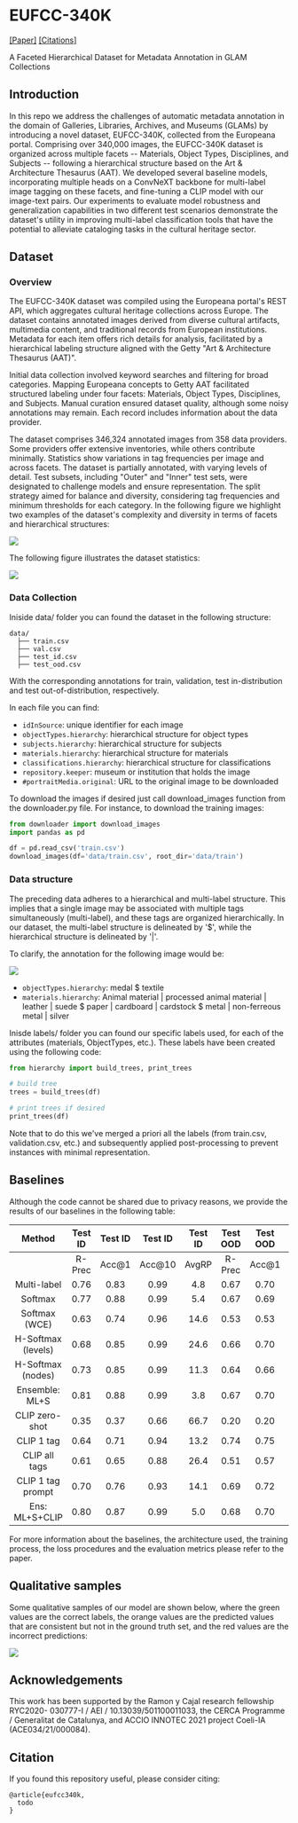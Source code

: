 # EUFCC-340K

[[Paper]](https://todo) [[Citations]](#citing)

A Faceted Hierarchical Dataset for Metadata Annotation in GLAM Collections

## Introduction
In this repo we address the challenges of automatic metadata annotation in the domain of Galleries, Libraries, Archives, and Museums (GLAMs) by introducing a novel dataset, EUFCC-340K, collected from the Europeana portal. Comprising over 340,000 images, the EUFCC-340K dataset is organized across multiple facets -- Materials, Object Types, Disciplines, and Subjects -- following a hierarchical structure based on the Art & Architecture Thesaurus (AAT). We developed several baseline models, incorporating multiple heads on a ConvNeXT backbone for multi-label image tagging on these facets, and fine-tuning a CLIP model with our image-text pairs. Our experiments to evaluate model robustness and generalization capabilities in two different test scenarios demonstrate the dataset's utility in improving multi-label classification tools that have the potential to alleviate cataloging tasks in the cultural heritage sector.

## Dataset
### Overview
The EUFCC-340K dataset was compiled using the Europeana portal's REST API, which aggregates cultural heritage collections across Europe. The dataset contains annotated images derived from diverse cultural artifacts, multimedia content, and traditional records from European institutions. Metadata for each item offers rich details for analysis, facilitated by a hierarchical labeling structure aligned with the Getty "Art & Architecture Thesaurus (AAT)".

Initial data collection involved keyword searches and filtering for broad categories. Mapping Europeana concepts to Getty AAT facilitated structured labeling under four facets: Materials, Object Types, Disciplines, and Subjects. Manual curation ensured dataset quality, although some noisy annotations may remain. Each record includes information about the data provider.

The dataset comprises 346,324 annotated images from 358 data providers. Some providers offer extensive inventories, while others contribute minimally. Statistics show variations in tag frequencies per image and across facets. The dataset is partially annotated, with varying levels of detail. Test subsets, including "Outer" and "Inner" test sets, were designated to challenge models and ensure representation. The split strategy aimed for balance and diversity, considering tag frequencies and minimum thresholds for each category. In the following figure we highlight two examples of the dataset's complexity and diversity in terms of facets and hierarchical structures:

![](fig/samples.png)

The following figure illustrates the dataset statistics:

![](fig/statistics.png)



### Data Collection
Iniside data/ folder you can found the dataset in the following structure:
```
data/
  ├── train.csv
  ├── val.csv
  ├── test_id.csv
  ├── test_ood.csv
```
With the corresponding annotations for train, validation, test in-distribution and test out-of-distribution, respectively.

In each file you can find:
- `idInSource`: unique identifier for each image
- `objectTypes.hierarchy`: hierarchical structure for object types
- `subjects.hierarchy`: hierarchical structure for subjects
- `materials.hierarchy`: hierarchical structure for materials
- `classifications.hierarchy`: hierarchical structure for classifications
- `repository.keeper`: museum or institution that holds the image
- `#portraitMedia.original`: URL to the original image to be downloaded

To download the images if desired just call download_images function from the downloader.py file. For instance, to download the training images:
```python
from downloader import download_images
import pandas as pd

df = pd.read_csv('train.csv')
download_images(df='data/train.csv', root_dir='data/train')
```

### Data structure

The preceding data adheres to a hierarchical and multi-label structure. This implies that a single image may be associated with multiple tags simultaneously (multi-label), and these tags are organized hierarchically. In our dataset, the multi-label structure is delineated by '$', while the hierarchical structure is delineated by '|'.

To clarify, the annotation for the following image would be:

![](fig/annotation_ex.png)

- `objectTypes.hierarchy`: medal $ textile
- `materials.hierarchy`: Animal material | processed animal material | leather | suede $ paper | cardboard | cardstock $ metal | non-ferreous metal | silver

Inisde labels/ folder you can found our specific labels used, for each of the attributes (materials, ObjectTypes, etc.). These labels have been created using the following code:
```python
from hierarchy import build_trees, print_trees

# build tree
trees = build_trees(df)

# print trees if desired
print_trees(df)
```

Note that to do this we've merged a priori all the labels (from train.csv, validation.csv, etc.) and subsequently applied post-processing to prevent instances with minimal representation.


## Baselines
Although the code cannot be shared due to privacy reasons, we provide the results of our baselines in the following table:

|       Method       | Test ID |  Test ID  | Test ID |   Test ID    | Test OOD |  Test OOD    | Test OOD | Test OOD |
|:------------------:|:-------:|:---------:|:-------:|:------------:|:--------:|:------------:|:--------:|:--------:|
|                    |  R-Prec |   Acc@1   | Acc@10  |    AvgRP     |  R-Prec  |    Acc@1     |  Acc@10  |  AvgRP   |
| Multi-label        |   0.76  |   0.83    |  0.99   |     4.8      |   0.67   |     0.70     |   0.89   |   27.7   |
| Softmax            |   0.77  |   0.88    |  0.99   |     5.4      |   0.67   |     0.69     |   0.87   |   25.8   |
| Softmax (WCE)      |   0.63  |   0.74    |  0.96   |     14.6     |   0.53   |     0.53     |   0.80   |   40.7   |
| H-Softmax (levels) |   0.68  |   0.85    |  0.99   |     24.6     |   0.66   |     0.70     |   0.88   |   14.9   |
| H-Softmax (nodes)  |   0.73  |   0.85    |  0.99   |     11.3     |   0.64   |     0.66     |   0.86   |   17.6   |
| Ensemble: ML+S     |   0.81  |   0.88    |  0.99   |     3.8      |   0.67   |     0.70     |   0.89   |   27.2   |
| CLIP zero-shot     |   0.35  |   0.37    |  0.66   |     66.7     |   0.20   |     0.20     |   0.46   |  143.4   |
| CLIP 1 tag         |   0.64  |   0.71    |  0.94   |     13.2     |   0.74   |     0.75     |   0.90   |   9.6    |
| CLIP all tags      |   0.61  |   0.65    |  0.88   |     26.4     |   0.51   |     0.57     |   0.87   |   48.2   |
| CLIP 1 tag prompt  |   0.70  |   0.76    |  0.93   |     14.1     |   0.69   |     0.72     |   0.91   |   10.1   |
| Ens: ML+S+CLIP     |   0.80  |   0.87    |  0.99   |     5.0      |   0.68   |     0.70     |   0.92   |   13.1   |

For more information about the baselines, the architecture used, the training process, the loss procedures and the evaluation metrics please refer to the paper.


## Qualitative samples
Some qualitative samples of our model are shown below, where the green values are the correct labels, the orange values are the predicted values that are consistent but not in the ground truth set, and the red values are the incorrect predictions:

![](fig/qualitatives.png)

## Acknowledgements
This work has been supported by the Ramon y Cajal research fellowship RYC2020-
030777-I / AEI / 10.13039/501100011033, the CERCA Programme / Generalitat de
Catalunya, and ACCIO INNOTEC 2021 project Coeli-IA (ACE034/21/000084).

## Citation
If you found this repository useful, please consider citing:
```
@article{eufcc340k,
  todo
}
